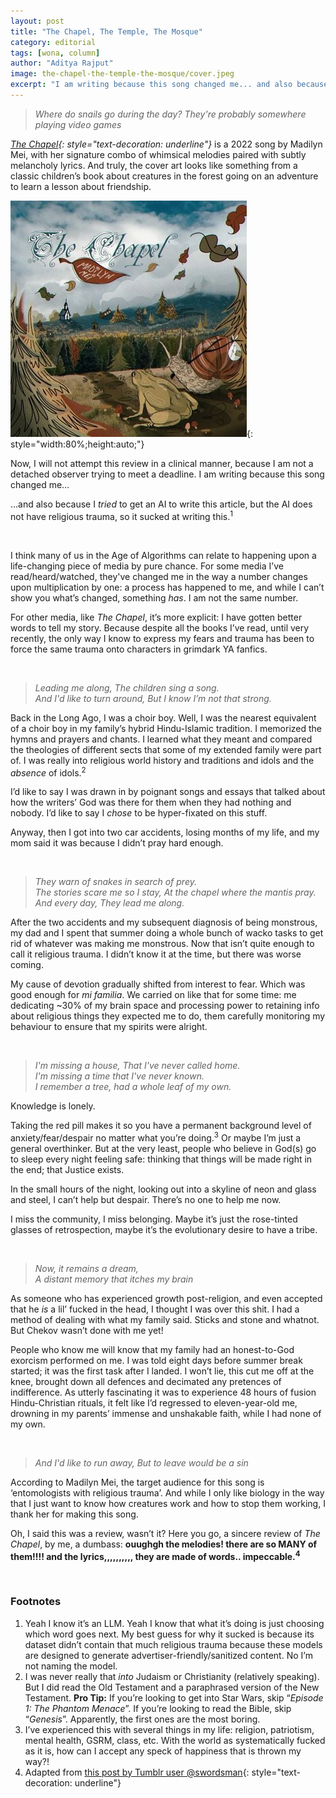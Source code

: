 ```yaml
---
layout: post
title: "The Chapel, The Temple, The Mosque"
category: editorial
tags: [wona, column]
author: "Aditya Rajput"
image: the-chapel-the-temple-the-mosque/cover.jpeg
excerpt: "I am writing because this song changed me... and also because I *tried* to get an AI to write this article, but the AI does not have religious trauma, so it sucked at writing this."
---
```


> *Where do snails go during the day? They're probably somewhere playing video games*

*[The Chapel](https://genius.com/Madilyn-mei-the-chapel-lyrics){: style="text-decoration: underline"}* is a 2022 song by Madilyn Mei, with her signature combo of whimsical melodies paired with subtly melancholy lyrics. And truly, the cover art looks like something from a classic children’s book about creatures in the forest going on an adventure to learn a lesson about friendship.

![The Chapel cover art](/images/posts/the-chapel-the-temple-the-mosque/song-art.jpg){: style="width:80%;height:auto;"}

Now, I will not attempt this review in a clinical manner, because I am not a detached observer trying to meet a deadline. I am writing because this song changed me…

…and also because I *tried* to get an AI to write this article, but the AI does not have religious trauma, so it sucked at writing this.<sup>1</sup>

<br/>

I think many of us in the Age of Algorithms can relate to happening upon a life-changing piece of media by pure chance. For some media I’ve read/heard/watched, they've changed me in the way a number changes upon multiplication by one: a process has happened to me, and while I can’t show you what’s changed, something *has*. I am not the same number.

For other media, like *The Chapel*, it’s more explicit: I have gotten better words to tell my story. Because despite all the books I’ve read, until very recently, the only way I know to express my fears and trauma has been to force the same trauma onto characters in grimdark YA fanfics.

<br/>

> *Leading me along, The children sing a song.<br />And I'd like to turn around, But I know I’m not that strong.*

Back in the Long Ago, I was a choir boy. Well, I was the nearest equivalent of a choir boy in my family’s hybrid Hindu-Islamic tradition. I memorized the hymns and prayers and chants. I learned what they meant and compared the theologies of different sects that some of my extended family were part of. I was really into religious world history and traditions and idols and the *absence* of idols.<sup>2</sup>

I’d like to say I was drawn in by poignant songs and essays that talked about how the writers’ God was there for them when they had nothing and nobody. I’d like to say I *chose* to be hyper-fixated on this stuff.

Anyway, then I got into two car accidents, losing months of my life, and my mom said it was because I didn’t pray hard enough.

<br />

> *They warn of snakes in search of prey.<br />The stories scare me so I stay, At the chapel where the mantis pray.<br />And every day, They lead me along.*

After the two accidents and my subsequent diagnosis of being monstrous, my dad and I spent that summer doing a whole bunch of wacko tasks to get rid of whatever was making me monstrous. Now that isn’t quite enough to call it religious trauma. I didn’t know it at the time, but there was worse coming.

My cause of devotion gradually shifted from interest to fear. Which was good enough for *mi familia*. We carried on like that for some time: me dedicating ~30% of my brain space and processing power to retaining info about religious things they expected me to do, them carefully monitoring my behaviour to ensure that my spirits were alright.

<br />

> *I'm missing a house, That I've never called home.<br />I'm missing a time that I've nevеr known.<br />I remember a tree, had a wholе leaf of my own.*

Knowledge is lonely.

Taking the red pill makes it so you have a permanent background level of anxiety/fear/despair no matter what you’re doing.<sup>3</sup> Or maybe I’m just a general overthinker. But at the very least, people who believe in God(s) go to sleep every night feeling safe: thinking that things will be made right in the end; that Justice exists.

In the small hours of the night, looking out into a skyline of neon and glass and steel, I can’t help but despair. There’s no one to help me now.

I miss the community, I miss belonging. Maybe it’s just the rose-tinted glasses of retrospection, maybe it’s the evolutionary desire to have a tribe.

<br />

> *Now, it remains a dream,<br />A distant memory that itches my brain*

As someone who has experienced growth post-religion, and even accepted that he *is* a lil’ fucked in the head, I thought I was over this shit. I had a method of dealing with what my family said. Sticks and stone and whatnot. But Chekov wasn’t done with me yet!

People who know me will know that my family had an honest-to-God exorcism performed on me. I was told eight days before summer break started; it was the first task after I landed. I won’t lie, this cut me off at the knee, brought down all defences and decimated any pretences of indifference. As utterly fascinating it was to experience 48 hours of fusion Hindu-Christian rituals, it felt like I’d regressed to eleven-year-old me, drowning in my parents’ immense and unshakable faith, while I had none of my own.

<br />

> *And I'd like to run away, But to leave would be a sin*

According to Madilyn Mei, the target audience for this song is ‘entomologists with religious trauma’. And while I only like biology in the way that I just want to know how creatures work and how to stop them working, I thank her for making this song.

Oh, I said this was a review, wasn’t it? Here you go, a sincere review of *The Chapel*, by me, a dumbass: **ouughgh the melodies! there are so MANY of them!!!! and the lyrics,,,,,,,,,, they are made of words.. impeccable.<sup>4</sup>**

<br/>

### Footnotes

1. Yeah I know it’s an LLM. Yeah I know that what it’s doing is just choosing which word goes next. My best guess for why it sucked is because its dataset didn’t contain that much religious trauma because these models are designed to generate advertiser-friendly/sanitized content. No I’m not naming the model.
2. I was never really that *into* Judaism or Christianity (relatively speaking). But I did read the Old Testament and a paraphrased version of the New Testament. **Pro Tip:** If you’re looking to get into Star Wars, skip “*Episode 1: The Phantom Menace*”. If you’re looking to read the Bible, skip “*Genesis*”. Apparently, the first ones are the most boring.
3. I’ve experienced this with several things in my life: religion, patriotism, mental health, GSRM, class, etc. With the world as systematically fucked as it is, how can I accept any speck of happiness that is thrown my way?!
4. Adapted from [this post by Tumblr user @swordsman](https://www.tumblr.com/swordsmans/717922430043160576?source=share){: style="text-decoration: underline"}
